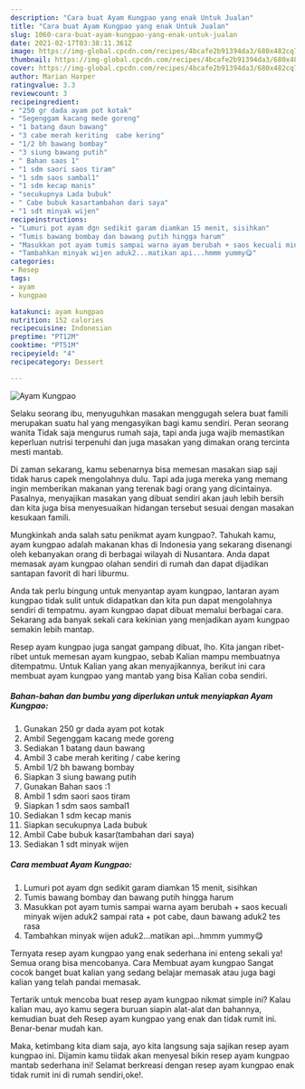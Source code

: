 ```yaml
---
description: "Cara buat Ayam Kungpao yang enak Untuk Jualan"
title: "Cara buat Ayam Kungpao yang enak Untuk Jualan"
slug: 1060-cara-buat-ayam-kungpao-yang-enak-untuk-jualan
date: 2021-02-17T03:38:11.361Z
image: https://img-global.cpcdn.com/recipes/4bcafe2b91394da3/680x482cq70/ayam-kungpao-foto-resep-utama.jpg
thumbnail: https://img-global.cpcdn.com/recipes/4bcafe2b91394da3/680x482cq70/ayam-kungpao-foto-resep-utama.jpg
cover: https://img-global.cpcdn.com/recipes/4bcafe2b91394da3/680x482cq70/ayam-kungpao-foto-resep-utama.jpg
author: Marian Harper
ratingvalue: 3.3
reviewcount: 3
recipeingredient:
- "250 gr dada ayam pot kotak"
- "Segenggam kacang mede goreng"
- "1 batang daun bawang"
- "3 cabe merah keriting  cabe kering"
- "1/2 bh bawang bombay"
- "3 siung bawang putih"
- " Bahan saos 1"
- "1 sdm saori saos tiram"
- "1 sdm saos sambal1"
- "1 sdm kecap manis"
- "secukupnya Lada bubuk"
- " Cabe bubuk kasartambahan dari saya"
- "1 sdt minyak wijen"
recipeinstructions:
- "Lumuri pot ayam dgn sedikit garam diamkan 15 menit, sisihkan"
- "Tumis bawang bombay dan bawang putih hingga harum"
- "Masukkan pot ayam tumis sampai warna ayam berubah + saos kecuali minyak wijen aduk2 sampai rata + pot cabe, daun bawang aduk2 tes rasa"
- "Tambahkan minyak wijen aduk2...matikan api...hmmm yummy😋"
categories:
- Resep
tags:
- ayam
- kungpao

katakunci: ayam kungpao 
nutrition: 152 calories
recipecuisine: Indonesian
preptime: "PT12M"
cooktime: "PT51M"
recipeyield: "4"
recipecategory: Dessert

---
```



![Ayam Kungpao](https://img-global.cpcdn.com/recipes/4bcafe2b91394da3/680x482cq70/ayam-kungpao-foto-resep-utama.jpg)

Selaku seorang ibu, menyuguhkan masakan menggugah selera buat famili merupakan suatu hal yang mengasyikan bagi kamu sendiri. Peran seorang  wanita Tidak saja mengurus rumah saja, tapi anda juga wajib memastikan keperluan nutrisi terpenuhi dan juga masakan yang dimakan orang tercinta mesti mantab.

Di zaman  sekarang, kamu sebenarnya bisa memesan masakan siap saji tidak harus capek mengolahnya dulu. Tapi ada juga mereka yang memang ingin memberikan makanan yang terenak bagi orang yang dicintainya. Pasalnya, menyajikan masakan yang dibuat sendiri akan jauh lebih bersih dan kita juga bisa menyesuaikan hidangan tersebut sesuai dengan masakan kesukaan famili. 



Mungkinkah anda salah satu penikmat ayam kungpao?. Tahukah kamu, ayam kungpao adalah makanan khas di Indonesia yang sekarang disenangi oleh kebanyakan orang di berbagai wilayah di Nusantara. Anda dapat memasak ayam kungpao olahan sendiri di rumah dan dapat dijadikan santapan favorit di hari liburmu.

Anda tak perlu bingung untuk menyantap ayam kungpao, lantaran ayam kungpao tidak sulit untuk didapatkan dan kita pun dapat mengolahnya sendiri di tempatmu. ayam kungpao dapat dibuat memalui berbagai cara. Sekarang ada banyak sekali cara kekinian yang menjadikan ayam kungpao semakin lebih mantap.

Resep ayam kungpao juga sangat gampang dibuat, lho. Kita jangan ribet-ribet untuk memesan ayam kungpao, sebab Kalian mampu membuatnya ditempatmu. Untuk Kalian yang akan menyajikannya, berikut ini cara membuat ayam kungpao yang mantab yang bisa Kalian coba sendiri.

<!--inarticleads1-->

##### Bahan-bahan dan bumbu yang diperlukan untuk menyiapkan Ayam Kungpao:

1. Gunakan 250 gr dada ayam pot kotak
1. Ambil Segenggam kacang mede goreng
1. Sediakan 1 batang daun bawang
1. Ambil 3 cabe merah keriting / cabe kering
1. Ambil 1/2 bh bawang bombay
1. Siapkan 3 siung bawang putih
1. Gunakan  Bahan saos :1
1. Ambil 1 sdm saori saos tiram
1. Siapkan 1 sdm saos sambal1
1. Sediakan 1 sdm kecap manis
1. Siapkan secukupnya Lada bubuk
1. Ambil  Cabe bubuk kasar(tambahan dari saya)
1. Sediakan 1 sdt minyak wijen




<!--inarticleads2-->

##### Cara membuat Ayam Kungpao:

1. Lumuri pot ayam dgn sedikit garam diamkan 15 menit, sisihkan
1. Tumis bawang bombay dan bawang putih hingga harum
1. Masukkan pot ayam tumis sampai warna ayam berubah + saos kecuali minyak wijen aduk2 sampai rata + pot cabe, daun bawang aduk2 tes rasa
1. Tambahkan minyak wijen aduk2...matikan api...hmmm yummy😋




Ternyata resep ayam kungpao yang enak sederhana ini enteng sekali ya! Semua orang bisa mencobanya. Cara Membuat ayam kungpao Sangat cocok banget buat kalian yang sedang belajar memasak atau juga bagi kalian yang telah pandai memasak.

Tertarik untuk mencoba buat resep ayam kungpao nikmat simple ini? Kalau kalian mau, ayo kamu segera buruan siapin alat-alat dan bahannya, kemudian buat deh Resep ayam kungpao yang enak dan tidak rumit ini. Benar-benar mudah kan. 

Maka, ketimbang kita diam saja, ayo kita langsung saja sajikan resep ayam kungpao ini. Dijamin kamu tiidak akan menyesal bikin resep ayam kungpao mantab sederhana ini! Selamat berkreasi dengan resep ayam kungpao enak tidak rumit ini di rumah sendiri,oke!.

